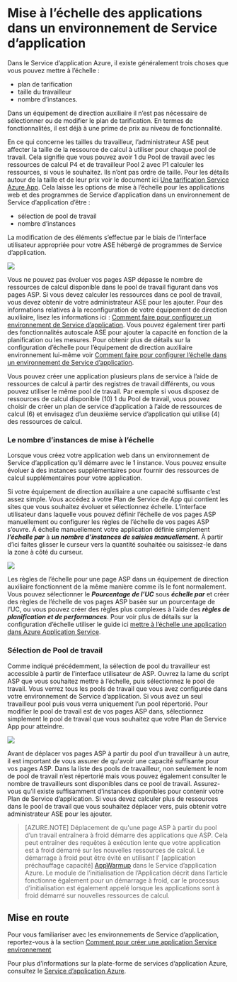 <properties 
    pageTitle="Comment faire pour mettre à l’échelle une application dans un environnement de Service d’application" 
    description="Mise à l’échelle d’une application dans un environnement de Service d’application" 
    services="app-service" 
    documentationCenter="" 
    authors="ccompy" 
    manager="stefsch" 
    editor="jimbe"/>

<tags 
    ms.service="app-service" 
    ms.workload="na" 
    ms.tgt_pltfrm="na" 
    ms.devlang="na" 
    ms.topic="article" 
    ms.date="10/17/2016" 
    ms.author="ccompy"/>

# <a name="scaling-apps-in-an-app-service-environment"></a>Mise à l’échelle des applications dans un environnement de Service d’application #

Dans le Service d’application Azure, il existe généralement trois choses que vous pouvez mettre à l’échelle :

- plan de tarification
- taille du travailleur 
- nombre d’instances.

Dans un équipement de direction auxiliaire il n’est pas nécessaire de sélectionner ou de modifier le plan de tarification.  En termes de fonctionnalités, il est déjà à une prime de prix au niveau de fonctionnalité.  

En ce qui concerne les tailles du travailleur, l’administrateur ASE peut affecter la taille de la ressource de calcul à utiliser pour chaque pool de travail.  Cela signifie que vous pouvez avoir 1 du Pool de travail avec les ressources de calcul P4 et de travailleur Pool 2 avec P1 calculer les ressources, si vous le souhaitez.  Ils n’ont pas ordre de taille.  Pour les détails autour de la taille et de leur prix voir le document ici [Une tarification Service Azure App][AppServicePricing].  Cela laisse les options de mise à l’échelle pour les applications web et des programmes de Service d’application dans un environnement de Service d’application d’être :

- sélection de pool de travail
- nombre d’instances

La modification de des éléments s’effectue par le biais de l’interface utilisateur appropriée pour votre ASE hébergé de programmes de Service d’application.  

![][1]

Vous ne pouvez pas évoluer vos pages ASP dépasse le nombre de ressources de calcul disponible dans le pool de travail figurant dans vos pages ASP.  Si vous devez calculer les ressources dans ce pool de travail, vous devez obtenir de votre administrateur ASE pour les ajouter.  Pour des informations relatives à la reconfiguration de votre équipement de direction auxiliaire, lisez les informations ici : [Comment faire pour configurer un environnement de Service d’application][HowtoConfigureASE].  Vous pouvez également tirer parti des fonctionnalités autoscale ASE pour ajouter la capacité en fonction de la planification ou les mesures.  Pour obtenir plus de détails sur la configuration d’échelle pour l’équipement de direction auxiliaire environnement lui-même voir [Comment faire pour configurer l’échelle dans un environnement de Service d’application][ASEAutoscale].

Vous pouvez créer une application plusieurs plans de service à l’aide de ressources de calcul à partir des registres de travail différents, ou vous pouvez utiliser le même pool de travail.  Par exemple si vous disposez de ressources de calcul disponible (10) 1 du Pool de travail, vous pouvez choisir de créer un plan de service d’application à l’aide de ressources de calcul (6) et envisagez d’un deuxième service d’application qui utilise (4) des ressources de calcul.

### <a name="scaling-the-number-of-instances"></a>Le nombre d’instances de mise à l’échelle ###

Lorsque vous créez votre application web dans un environnement de Service d’application qu’il démarre avec le 1 instance.  Vous pouvez ensuite évoluer à des instances supplémentaires pour fournir des ressources de calcul supplémentaires pour votre application.   

Si votre équipement de direction auxiliaire a une capacité suffisante c’est assez simple.  Vous accédez à votre Plan de Service de App qui contient les sites que vous souhaitez évoluer et sélectionnez échelle.  L’interface utilisateur dans laquelle vous pouvez définir l’échelle de vos pages ASP manuellement ou configurer les règles de l’échelle de vos pages ASP s’ouvre.  À échelle manuellement votre application définie simplement ***l’échelle par*** à ***un nombre d’instances de saisies manuellement***.  À partir d’ici faites glisser le curseur vers la quantité souhaitée ou saisissez-le dans la zone à côté du curseur.  

![][2] 

Les règles de l’échelle pour une page ASP dans un équipement de direction auxiliaire fonctionnent de la même manière comme ils le font normalement.  Vous pouvez sélectionner le ***Pourcentage de l’UC*** sous ***échelle par*** et créer des règles de l’échelle de vos pages ASP basée sur un pourcentage de l’UC, ou vous pouvez créer des règles plus complexes à l’aide des ***règles de planification et de performances***.  Pour voir plus de détails sur la configuration d’échelle utiliser le guide ici [mettre à l’échelle une application dans Azure Application Service][AppScale]. 


### <a name="worker-pool-selection"></a>Sélection de Pool de travail ###

Comme indiqué précédemment, la sélection de pool du travailleur est accessible à partir de l’interface utilisateur de ASP.  Ouvrez la lame du script ASP que vous souhaitez mettre à l’échelle, puis sélectionnez le pool de travail.  Vous verrez tous les pools de travail que vous avez configurée dans votre environnement de Service d’application.  Si vous avez un seul travailleur pool puis vous verra uniquement l’un pool répertorié.  Pour modifier le pool de travail est de vos pages ASP dans, sélectionnez simplement le pool de travail que vous souhaitez que votre Plan de Service App pour atteindre.  

![][3]

Avant de déplacer vos pages ASP à partir du pool d’un travailleur à un autre, il est important de vous assurer de qu'avoir une capacité suffisante pour vos pages ASP.  Dans la liste des pools de travailleur, non seulement le nom de pool de travail n’est répertorié mais vous pouvez également consulter le nombre de travailleurs sont disponibles dans ce pool de travail.  Assurez-vous qu’il existe suffisamment d’instances disponibles pour contenir votre Plan de Service d’application.  Si vous devez calculer plus de ressources dans le pool de travail que vous souhaitez déplacer vers, puis obtenir votre administrateur ASE pour les ajouter.  

> [AZURE.NOTE] Déplacement de qu'une page ASP à partir du pool d’un travail entraînera à froid démarre des applications que ASP.  Cela peut entraîner des requêtes à exécution lente que votre application est à froid démarré sur les nouvelles ressources de calcul.  Le démarrage à froid peut être évité en utilisant l' [application préchauffage capacité] [ AppWarmup] dans le Service d’application Azure.  Le module de l’initialisation de l’Application décrit dans l’article fonctionne également pour un démarrage à froid, car le processus d’initialisation est également appelé lorsque les applications sont à froid démarré sur nouvelles ressources de calcul. 

## <a name="getting-started"></a>Mise en route

Pour vous familiariser avec les environnements de Service d’application, reportez-vous à la section [Comment pour créer une application Service environnement][HowtoCreateASE]

Pour plus d’informations sur la plate-forme de services d’application Azure, consultez le [Service d’application Azure][AzureAppService].

<!--Image references-->
[1]: ./media/app-service-web-scale-a-web-app-in-an-app-service-environment/aseappscale-aspblade.png
[2]: ./media/app-service-web-scale-a-web-app-in-an-app-service-environment/aseappscale-manualscale.png
[3]: ./media/app-service-web-scale-a-web-app-in-an-app-service-environment/aseappscale-sizescale.png

<!--Links-->
[WhatisASE]: http://azure.microsoft.com/documentation/articles/app-service-app-service-environment-intro/
[ScaleWebapp]: http://azure.microsoft.com/documentation/articles/web-sites-scale/
[HowtoCreateASE]: http://azure.microsoft.com/documentation/articles/app-service-web-how-to-create-an-app-service-environment/
[HowtoConfigureASE]: http://azure.microsoft.com/documentation/articles/app-service-web-configure-an-app-service-environment/
[CreateWebappinASE]: http://azure.microsoft.com/documentation/articles/app-service-web-how-to-create-a-web-app-in-an-ase/
[Appserviceplans]: http://azure.microsoft.com/documentation/articles/azure-web-sites-web-hosting-plans-in-depth-overview/
[AppServicePricing]: http://azure.microsoft.com/pricing/details/app-service/ 
[AzureAppService]: http://azure.microsoft.com/documentation/articles/app-service-value-prop-what-is/
[ASEAutoscale]: http://azure.microsoft.com/documentation/articles/app-service-environment-auto-scale/
[AppScale]: http://azure.microsoft.com/documentation/articles/web-sites-scale/
[AppWarmup]: http://ruslany.net/2015/09/how-to-warm-up-azure-web-app-during-deployment-slots-swap/
